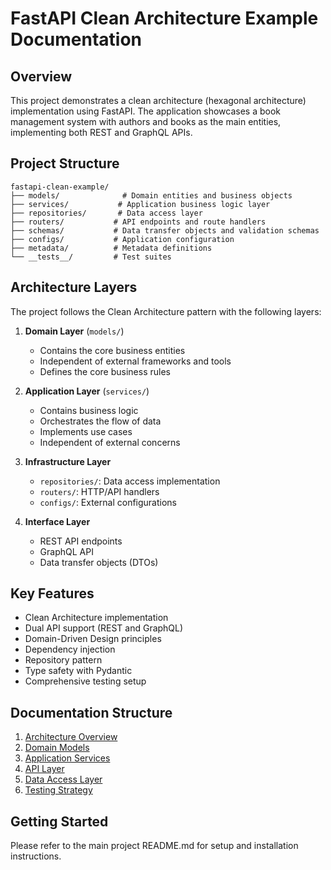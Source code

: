 # FastAPI Clean Architecture Example Documentation

## Overview

This project demonstrates a clean architecture (hexagonal architecture) implementation using FastAPI. The application showcases a book management system with authors and books as the main entities, implementing both REST and GraphQL APIs.

## Project Structure

```
fastapi-clean-example/
├── models/              # Domain entities and business objects
├── services/           # Application business logic layer
├── repositories/       # Data access layer
├── routers/           # API endpoints and route handlers
├── schemas/           # Data transfer objects and validation schemas
├── configs/           # Application configuration
├── metadata/          # Metadata definitions
└── __tests__/         # Test suites
```

## Architecture Layers

The project follows the Clean Architecture pattern with the following layers:

1. **Domain Layer** (`models/`)
   - Contains the core business entities
   - Independent of external frameworks and tools
   - Defines the core business rules

2. **Application Layer** (`services/`)
   - Contains business logic
   - Orchestrates the flow of data
   - Implements use cases
   - Independent of external concerns

3. **Infrastructure Layer**
   - `repositories/`: Data access implementation
   - `routers/`: HTTP/API handlers
   - `configs/`: External configurations

4. **Interface Layer**
   - REST API endpoints
   - GraphQL API
   - Data transfer objects (DTOs)

## Key Features

- Clean Architecture implementation
- Dual API support (REST and GraphQL)
- Domain-Driven Design principles
- Dependency injection
- Repository pattern
- Type safety with Pydantic
- Comprehensive testing setup

## Documentation Structure

1. [Architecture Overview](architecture.md)
2. [Domain Models](domain-models.md)
3. [Application Services](application-services.md)
4. [API Layer](api-layer.md)
5. [Data Access Layer](data-access.md)
6. [Testing Strategy](testing.md)

## Getting Started

Please refer to the main project README.md for setup and installation instructions. 